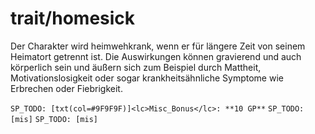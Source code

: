 # trait/homesick

Der Charakter wird heimwehkrank, wenn er für längere Zeit von seinem Heimatort getrennt ist. Die Auswirkungen können gravierend und auch körperlich sein und äußern sich zum Beispiel durch Mattheit, Motivationslosigkeit oder sogar krankheitsähnliche Symptome wie Erbrechen oder Fiebrigkeit.

`SP_TODO: [txt(col=#9F9F9F)]<lc>Misc_Bonus</lc>: **10 GP**`
`SP_TODO: [mis]`
`SP_TODO: [mis]`